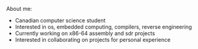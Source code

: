 About me:
- Canadian computer science student
- Interested in os, embedded computing, compilers, reverse engineering
- Currently working on x86-64 assembly and sdr projects
- Interested in collaborating on projects for personal experience
